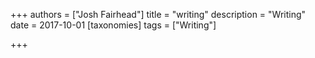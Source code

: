 +++
authors = ["Josh Fairhead"]
title = "writing"
description = "Writing"
date = 2017-10-01
[taxonomies]
tags = ["Writing"]

+++

